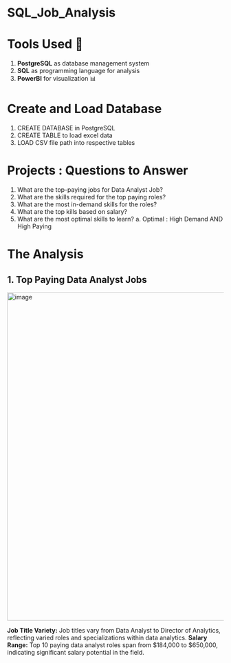 # SQL_Job_Analysis
# Tools Used :wrench:
1. **PostgreSQL** as database management system
2. **SQL** as programming language for analysis 
3. **PowerBI** for visualization :bar_chart:

# Create and Load Database
1. CREATE DATABASE in PostgreSQL
2. CREATE TABLE to load excel data 
3. LOAD CSV file path into respective tables

# Projects : Questions to Answer
1. What are the top-paying jobs for Data Analyst Job?
2. What are the skills required for the top paying roles?
3. What are the most in-demand skills for the roles?
4. What are the top kills based on salary?
5. What are the most optimal skills to learn?
   a. Optimal : High Demand AND High Paying

# The Analysis
## 1. Top Paying Data Analyst Jobs

<img width="1404" height="761" alt="image" src="https://github.com/user-attachments/assets/409896b7-8a0b-4848-b61b-a8f4a77bfac1" />

**Job Title Variety:** Job titles vary from Data Analyst to Director of Analytics, reflecting varied roles and specializations within data analytics.
**Salary Range:** Top 10 paying data analyst roles span from $184,000 to $650,000, indicating significant salary potential in the field.
